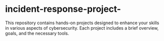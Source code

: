 # incident-response-project-
This repository contains hands-on projects designed to enhance your skills in various aspects of cybersecurity. Each project includes a brief overview, goals, and the necessary tools.
